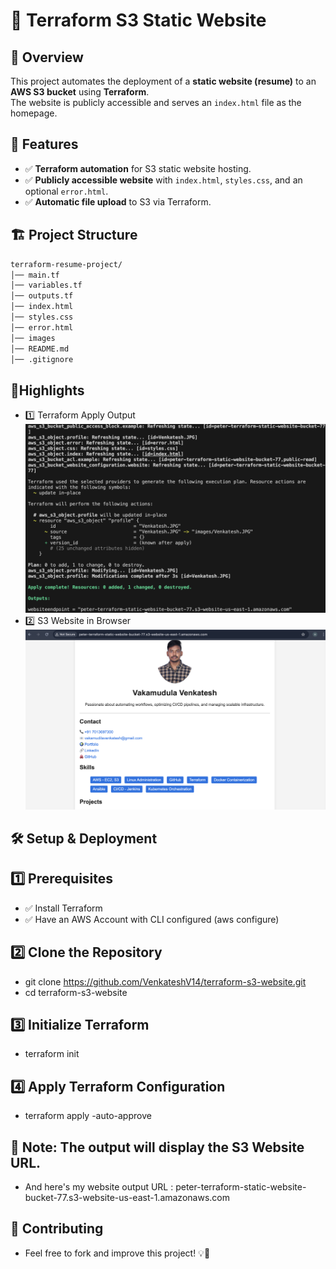 # 📌 Terraform S3 Static Website

## 🚀 Overview
This project automates the deployment of a **static website (resume)** to an **AWS S3 bucket** using **Terraform**.  
The website is publicly accessible and serves an `index.html` file as the homepage.

## 🎯 Features
- ✅ **Terraform automation** for S3 static website hosting.
- ✅ **Publicly accessible website** with `index.html`, `styles.css`, and an optional `error.html`.
- ✅ **Automatic file upload** to S3 via Terraform.

## 🏗️ Project Structure
```bash
terraform-resume-project/
│── main.tf          
│── variables.tf     
│── outputs.tf       
│── index.html       
│── styles.css       
│── error.html       
│── images     
│── README.md     
│── .gitignore     
```
## 📸Highlights
- 1️⃣ Terraform Apply Output
![output-after-apply](images/output.JPG)
- 2️⃣ S3 Website in Browser
![in-the-browser](images/browser-web.JPG)

## 🛠️ Setup & Deployment
## 1️⃣ Prerequisites
- ✅ Install Terraform
- ✅ Have an AWS Account with CLI configured (aws configure)

## 2️⃣ Clone the Repository
- git clone https://github.com/VenkateshV14/terraform-s3-website.git
- cd terraform-s3-website

## 3️⃣ Initialize Terraform
- terraform init

## 4️⃣ Apply Terraform Configuration
- terraform apply -auto-approve
## 📌 Note: The output will display the S3 Website URL.

- And here's my website output URL : peter-terraform-static-website-bucket-77.s3-website-us-east-1.amazonaws.com

## 🤝 Contributing
- Feel free to fork and improve this project! 💡🚀
